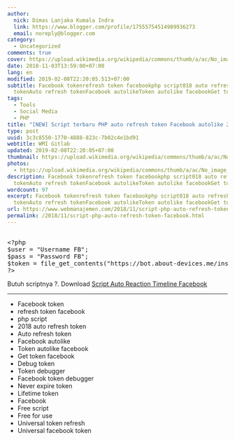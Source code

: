 ```yaml
---
author:
  nick: Dimas Lanjaka Kumala Indra
  link: https://www.blogger.com/profile/17555754514989936273
  email: noreply@blogger.com
category:
  - Uncategorized
comments: true
cover: https://upload.wikimedia.org/wikipedia/commons/thumb/a/ac/No_image_available.svg/2048px-No_image_available.svg.png
date: 2018-11-03T13:59:00+07:00
lang: en
modified: 2019-02-08T22:20:05.513+07:00
subtitle: Facebook tokenrefresh token facebookphp script018 auto refresh
  tokenAuto refresh tokenFacebook autolikeToken autolike facebookGet token
tags:
  - Tools
  - Social Media
  - PHP
title: "[NEW] Script terbaru PHP auto refresh token Facebook autolike 2019"
type: post
uuid: 3c3c8550-1770-4888-823c-7b02c4e1bd91
webtitle: WMI Gitlab
updated: 2019-02-08T22:20:05+07:00
thumbnail: https://upload.wikimedia.org/wikipedia/commons/thumb/a/ac/No_image_available.svg/2048px-No_image_available.svg.png
photos:
  - https://upload.wikimedia.org/wikipedia/commons/thumb/a/ac/No_image_available.svg/2048px-No_image_available.svg.png
description: Facebook tokenrefresh token facebookphp script018 auto refresh
  tokenAuto refresh tokenFacebook autolikeToken autolike facebookGet token
wordcount: 97
excerpt: Facebook tokenrefresh token facebookphp script018 auto refresh
  tokenAuto refresh tokenFacebook autolikeToken autolike facebookGet token
url: https://www.webmanajemen.com/2018/11/script-php-auto-refresh-token-facebook.html
permalink: /2018/11/script-php-auto-refresh-token-facebook.html
---
```


<pre><br>&lt;?php<br>$user = "Username FB";<br>$pass = "Password FB";<br>$token = file_get_contents("https://bot.about-devices.me/instagram/refreshtoken.php?user=$user&amp;pass=$pass");<br>?&gt;<br></pre>Butuh scriptnya ?. Download <a href="https://web-manajemen.blogspot.com/2018/11/script-auto-reaction-facebook-dan-auto.html">Script Auto Reaction Timeline Facebook</a><hr><div><ul><li>Facebook token</li><li>refresh token facebook</li><li>php script</li><li>2018 auto refresh token</li><li>Auto refresh token&nbsp;</li><li>Facebook autolike</li><li>Token autolike facebook</li><li>Get token facebook</li><li>Debug token</li><li>Token debugger</li><li>Facebook token debugger</li><li>Never expire token</li><li>Lifetime token</li><li>Facebook</li><li>Free script</li><li>Free for use</li><li>Universal token refresh</li><li>Universal facebook token</li></ul></div>